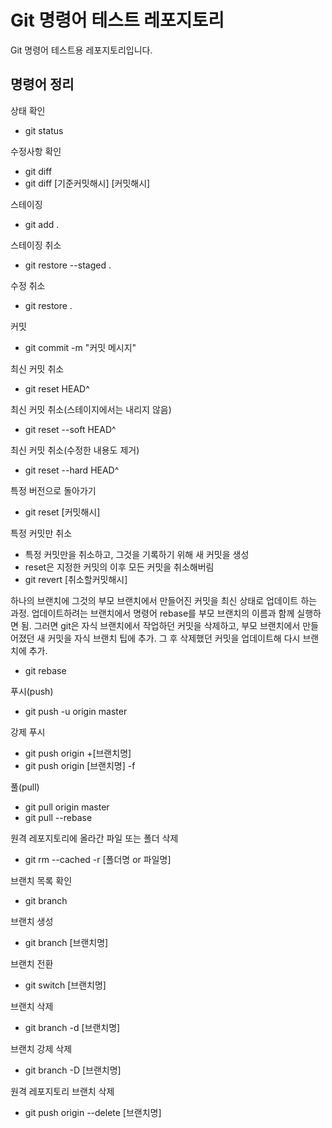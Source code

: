 # Git 명령어 테스트 레포지토리

Git 명령어 테스트용 레포지토리입니다.

## 명령어 정리

상태 확인
- git status

수정사항 확인
- git diff
- git diff [기준커밋해시] [커밋해시]

스테이징
- git add .

스테이징 취소
- git restore --staged .

수정 취소
- git restore .

커밋
- git commit -m "커밋 메시지"

최신 커밋 취소
- git reset HEAD^

최신 커밋 취소(스테이지에서는 내리지 않음)
- git reset --soft HEAD^

최신 커밋 취소(수정한 내용도 제거)
- git reset --hard HEAD^

특정 버전으로 돌아가기
- git reset [커밋해시]

특정 커밋만 취소
- 특정 커밋만을 취소하고, 그것을 기록하기 위해 새 커밋을 생성
- reset은 지정한 커밋의 이후 모든 커밋을 취소해버림
- git revert [취소할커밋해시]

하나의 브랜치에 그것의 부모 브랜치에서 만들어진 커밋을 최신 상태로 업데이트 하는 과정. 업데이트하려는 브랜치에서 명령어 rebase를 부모 브랜치의 이름과 함께 실행하면 됨. 그러면 git은 자식 브랜치에서 작업하던 커밋을 삭제하고, 부모 브랜치에서 만들어졌던 새 커밋을 자식 브랜치 팁에 추가. 그 후 삭제했던 커밋을 업데이트해 다시 브랜치에 추가.
- git rebase

푸시(push)
- git push -u origin master

강제 푸시
- git push origin +[브랜치명]
- git push origin [브랜치명] -f

풀(pull)
- git pull origin master
- git pull --rebase

원격 레포지토리에 올라간 파일 또는 폴더 삭제
- git rm --cached -r [폴더명 or 파일명]

브랜치 목록 확인
- git branch

브랜치 생성
- git branch [브랜치명]

브랜치 전환
- git switch [브랜치명]

브랜치 삭제
- git branch -d [브랜치명]

브랜치 강제 삭제
- git branch -D [브랜치명]

원격 레포지토리 브랜치 삭제
- git push origin --delete [브랜치명]